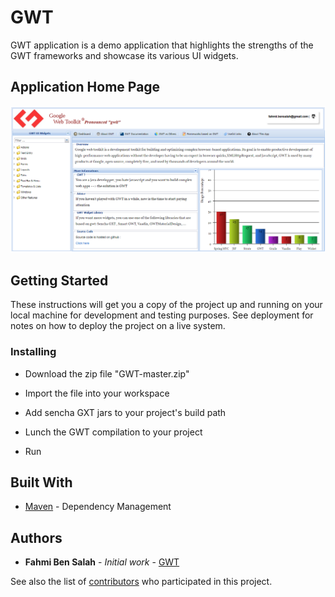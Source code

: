 # GWT

GWT application is a demo application that highlights the strengths of the GWT frameworks and showcase its various UI widgets.

## Application Home Page 

 ![alt text](Demo.png)
 
## Getting Started

These instructions will get you a copy of the project up and running on your local machine for development and testing purposes. See deployment for notes on how to deploy the project on a live system.

### Installing

* Download the zip file "GWT-master.zip"

* Import the file into your workspace

* Add sencha GXT jars to your project's build path

* Lunch the GWT compilation to your project

* Run 

## Built With

* [Maven](https://maven.apache.org/) - Dependency Management
 
## Authors

* **Fahmi Ben Salah** - *Initial work* - [GWT](https://github.com/BnSalahFahmi/GWT)

See also the list of [contributors](https://github.com/BnSalahFahmi/GWT/graphs/contributors) who participated in this project.
